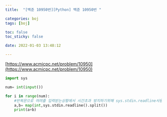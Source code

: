 ```yaml
---
title:  "[백준 10950번][Python] 백준 10950번 "

categories: boj
tags: [boj]

toc: false
toc_sticky: false

date: 2022-01-03 13:48:12

---
```

[https://www.acmicpc.net/problem/10950](https://www.acmicpc.net/problem/10950)

```python
import sys

num= int(input())

for i in range(num):
    #반복문으로 여려줄 입력받는상황에서 시간초과 방지하기위해 sys.stdin.readline사용
    a,b= map(int,sys.stdin.readline().split())
    print(a+b)
```